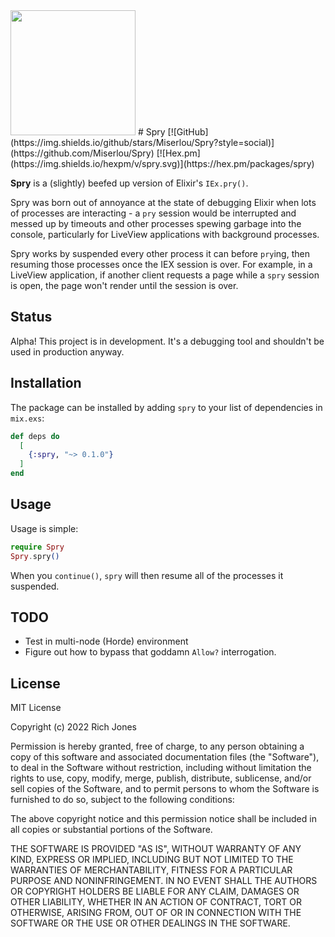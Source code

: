 <img src="https://i.imgur.com/rhSGPbb.png" height="200px" />
# Spry
[![GitHub](https://img.shields.io/github/stars/Miserlou/Spry?style=social)](https://github.com/Miserlou/Spry)
[![Hex.pm](https://img.shields.io/hexpm/v/spry.svg)](https://hex.pm/packages/spry)

**Spry** is a (slightly) beefed up version of Elixir's `IEx.pry()`.

Spry was born out of annoyance at the state of debugging Elixir when lots of processes are interacting - a `pry` session would be interrupted and messed up by timeouts and other processes spewing garbage into the console, particularly for LiveView applications with background processes.

Spry works by suspended every other process it can before `pry`ing, then resuming those processes once the IEX session is over. For example, in a LiveView application, if another client requests a page while a `spry` session is open, the page won't render until the session is over.

## Status
Alpha! This project is in development. It's a debugging tool and shouldn't be used in production anyway.

## Installation

The package can be installed by adding `spry` to your list of dependencies in `mix.exs`:

```elixir
def deps do
  [
    {:spry, "~> 0.1.0"}
  ]
end
```

## Usage

Usage is simple:

```elixir
require Spry
Spry.spry()
```

When you `continue()`, `spry` will then resume all of the processes it suspended.

## TODO

- Test in multi-node (Horde) environment
- Figure out how to bypass that goddamn `Allow?` interrogation.

## License

MIT License

Copyright (c) 2022 Rich Jones

Permission is hereby granted, free of charge, to any person obtaining a copy
of this software and associated documentation files (the "Software"), to deal
in the Software without restriction, including without limitation the rights
to use, copy, modify, merge, publish, distribute, sublicense, and/or sell
copies of the Software, and to permit persons to whom the Software is
furnished to do so, subject to the following conditions:

The above copyright notice and this permission notice shall be included in all
copies or substantial portions of the Software.

THE SOFTWARE IS PROVIDED "AS IS", WITHOUT WARRANTY OF ANY KIND, EXPRESS OR
IMPLIED, INCLUDING BUT NOT LIMITED TO THE WARRANTIES OF MERCHANTABILITY,
FITNESS FOR A PARTICULAR PURPOSE AND NONINFRINGEMENT. IN NO EVENT SHALL THE
AUTHORS OR COPYRIGHT HOLDERS BE LIABLE FOR ANY CLAIM, DAMAGES OR OTHER
LIABILITY, WHETHER IN AN ACTION OF CONTRACT, TORT OR OTHERWISE, ARISING FROM,
OUT OF OR IN CONNECTION WITH THE SOFTWARE OR THE USE OR OTHER DEALINGS IN THE
SOFTWARE.
